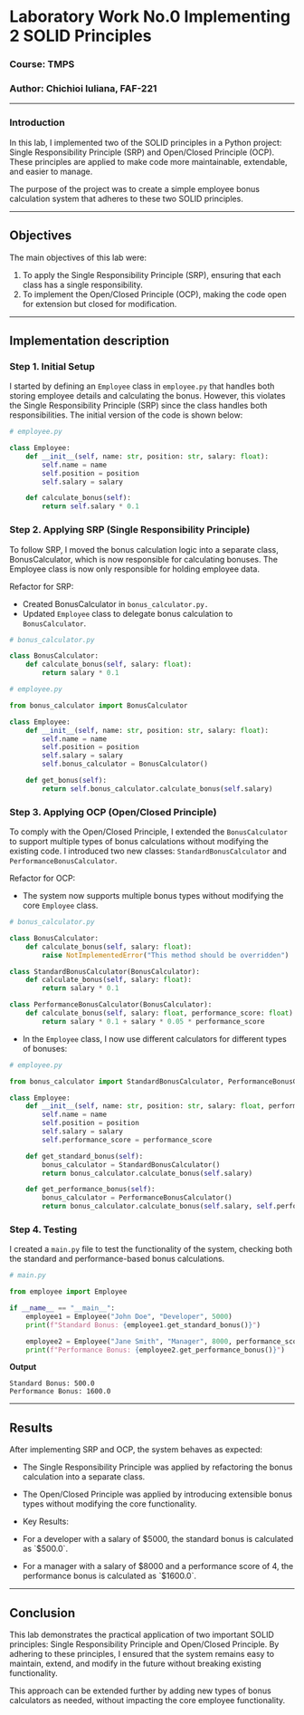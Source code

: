 # Laboratory Work No.0 Implementing 2 SOLID Principles 

### Course: TMPS
### Author: Chichioi Iuliana, FAF-221

----


### Introduction
In this lab, I implemented two of the SOLID principles in a Python project: Single Responsibility Principle (SRP) and Open/Closed Principle (OCP). These principles are applied to make code more maintainable, extendable, and easier to manage.

The purpose of the project was to create a simple employee bonus calculation system that adheres to these two SOLID principles.

---

## Objectives

The main objectives of this lab were:

1. To apply the Single Responsibility Principle (SRP), ensuring that each class has a single responsibility.
2. To implement the Open/Closed Principle (OCP), making the code open for extension but closed for modification.

---

## Implementation description

### Step 1. Initial Setup

I started by defining an `Employee` class in `employee.py` that handles both storing employee details and calculating the bonus. However, this violates the Single Responsibility Principle (SRP) since the class handles both responsibilities. The initial version of the code is shown below:

```python
# employee.py

class Employee:
    def __init__(self, name: str, position: str, salary: float):
        self.name = name
        self.position = position
        self.salary = salary

    def calculate_bonus(self):
        return self.salary * 0.1

```

### Step 2. Applying SRP (Single Responsibility Principle)
To follow SRP, I moved the bonus calculation logic into a separate class, BonusCalculator, which is now responsible for calculating bonuses. The Employee class is now only responsible for holding employee data.

Refactor for SRP:

- Created BonusCalculator in `bonus_calculator.py.`
- Updated `Employee` class to delegate bonus calculation to `BonusCalculator`.

```python
# bonus_calculator.py

class BonusCalculator:
    def calculate_bonus(self, salary: float):
        return salary * 0.1

```

```python
# employee.py

from bonus_calculator import BonusCalculator

class Employee:
    def __init__(self, name: str, position: str, salary: float):
        self.name = name
        self.position = position
        self.salary = salary
        self.bonus_calculator = BonusCalculator()

    def get_bonus(self):
        return self.bonus_calculator.calculate_bonus(self.salary)

```

### Step 3. Applying OCP (Open/Closed Principle)

To comply with the Open/Closed Principle, I extended the `BonusCalculator` to support multiple types of bonus calculations without modifying the existing code. I introduced two new classes: `StandardBonusCalculator` and `PerformanceBonusCalculator`.

Refactor for OCP:

- The system now supports multiple bonus types without modifying the core `Employee` class.

```python
# bonus_calculator.py

class BonusCalculator:
    def calculate_bonus(self, salary: float):
        raise NotImplementedError("This method should be overridden")

class StandardBonusCalculator(BonusCalculator):
    def calculate_bonus(self, salary: float):
        return salary * 0.1

class PerformanceBonusCalculator(BonusCalculator):
    def calculate_bonus(self, salary: float, performance_score: float):
        return salary * 0.1 + salary * 0.05 * performance_score

```

- In the `Employee` class, I now use different calculators for different types of bonuses:

```python
# employee.py

from bonus_calculator import StandardBonusCalculator, PerformanceBonusCalculator

class Employee:
    def __init__(self, name: str, position: str, salary: float, performance_score: float = 0):
        self.name = name
        self.position = position
        self.salary = salary
        self.performance_score = performance_score

    def get_standard_bonus(self):
        bonus_calculator = StandardBonusCalculator()
        return bonus_calculator.calculate_bonus(self.salary)

    def get_performance_bonus(self):
        bonus_calculator = PerformanceBonusCalculator()
        return bonus_calculator.calculate_bonus(self.salary, self.performance_score)

```
### Step 4. Testing

I created a `main.py` file to test the functionality of the system, checking both the standard and performance-based bonus calculations.

```python
# main.py

from employee import Employee

if __name__ == "__main__":
    employee1 = Employee("John Doe", "Developer", 5000)
    print(f"Standard Bonus: {employee1.get_standard_bonus()}")

    employee2 = Employee("Jane Smith", "Manager", 8000, performance_score=4)
    print(f"Performance Bonus: {employee2.get_performance_bonus()}")

```
**Output**

```
Standard Bonus: 500.0
Performance Bonus: 1600.0
```

--- 
## Results

After implementing SRP and OCP, the system behaves as expected:

- The Single Responsibility Principle was applied by refactoring the bonus calculation into a separate class.
- The Open/Closed Principle was applied by introducing extensible bonus types without modifying the core functionality.

- Key Results:

- For a developer with a salary of $5000, the standard bonus is calculated as `$500.0`.
- For a manager with a salary of $8000 and a performance score of 4, the performance bonus is calculated as `$1600.0`.

---
## Conclusion
This lab demonstrates the practical application of two important SOLID principles: Single Responsibility Principle and Open/Closed Principle. By adhering to these principles, I ensured that the system remains easy to maintain, extend, and modify in the future without breaking existing functionality.

This approach can be extended further by adding new types of bonus calculators as needed, without impacting the core employee functionality.